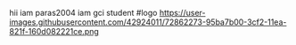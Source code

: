 hii
iam paras2004
iam gci student
#logo
https://user-images.githubusercontent.com/42924011/72862273-95ba7b00-3cf2-11ea-821f-160d082221ce.png
